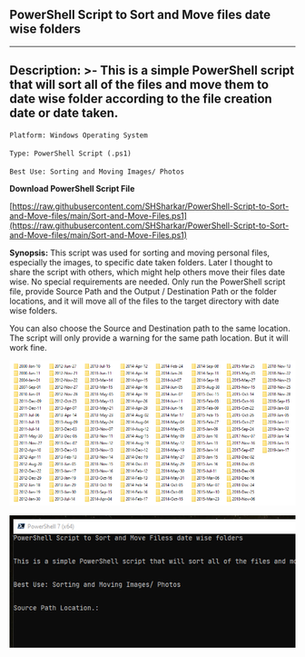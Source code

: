 ## PowerShell Script to Sort and Move files date wise folders

---
Description: >-
  This is a simple PowerShell script that will sort all of the files and move
  them to date wise folder according to the file creation date or date taken.
---


```text
Platform: Windows Operating System

Type: PowerShell Script (.ps1)

Best Use: Sorting and Moving Images/ Photos
```

**Download PowerShell Script File**

[https://raw.githubusercontent.com/SHSharkar/PowerShell-Script-to-Sort-and-Move-files/main/Sort-and-Move-Files.ps1](https://raw.githubusercontent.com/SHSharkar/PowerShell-Script-to-Sort-and-Move-files/main/Sort-and-Move-Files.ps1)

**Synopsis:** This script was used for sorting and moving personal files, especially the images, to specific date taken folders. Later I thought to share the script with others, which might help others move their files date wise. No special requirements are needed. Only run the PowerShell script file, provide Source Path and the Output / Destination Path or the folder locations, and it will move all of the files to the target directory with date wise folders.

You can also choose the Source and Destination path to the same location. The script will only provide a warning for the same path location. But it will work fine.

![After sort and moving the files to date wise folders](assets/output.png)

![Script output](assets/window.png)

